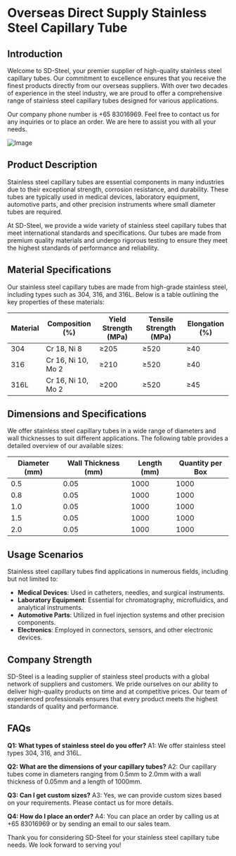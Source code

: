 # Overseas Direct Supply Stainless Steel Capillary Tube

## Introduction

Welcome to SD-Steel, your premier supplier of high-quality stainless steel capillary tubes. Our commitment to excellence ensures that you receive the finest products directly from our overseas suppliers. With over two decades of experience in the steel industry, we are proud to offer a comprehensive range of stainless steel capillary tubes designed for various applications.

Our company phone number is +65 83016969. Feel free to contact us for any inquiries or to place an order. We are here to assist you with all your needs.

![Image](https://github.com/user-attachments/assets/2567258e-e124-4816-932d-1809bd27ef0b)

## Product Description

Stainless steel capillary tubes are essential components in many industries due to their exceptional strength, corrosion resistance, and durability. These tubes are typically used in medical devices, laboratory equipment, automotive parts, and other precision instruments where small diameter tubes are required.

At SD-Steel, we provide a wide variety of stainless steel capillary tubes that meet international standards and specifications. Our tubes are made from premium quality materials and undergo rigorous testing to ensure they meet the highest standards of performance and reliability.

## Material Specifications

Our stainless steel capillary tubes are made from high-grade stainless steel, including types such as 304, 316, and 316L. Below is a table outlining the key properties of these materials:

| Material | Composition (%) | Yield Strength (MPa) | Tensile Strength (MPa) | Elongation (%) |
|----------|-----------------|----------------------|------------------------|----------------|
| 304      | Cr 18, Ni 8     | ≥205                 | ≥520                   | ≥40            |
| 316      | Cr 16, Ni 10, Mo 2 | ≥210                | ≥520                   | ≥40            |
| 316L     | Cr 16, Ni 10, Mo 2 | ≥200                | ≥520                   | ≥45            |

## Dimensions and Specifications

We offer stainless steel capillary tubes in a wide range of diameters and wall thicknesses to suit different applications. The following table provides a detailed overview of our available sizes:

| Diameter (mm) | Wall Thickness (mm) | Length (mm) | Quantity per Box |
|---------------|---------------------|-------------|------------------|
| 0.5           | 0.05                | 1000        | 1000             |
| 0.8           | 0.05                | 1000        | 1000             |
| 1.0           | 0.05                | 1000        | 1000             |
| 1.5           | 0.05                | 1000        | 1000             |
| 2.0           | 0.05                | 1000        | 1000             |

## Usage Scenarios

Stainless steel capillary tubes find applications in numerous fields, including but not limited to:

- **Medical Devices**: Used in catheters, needles, and surgical instruments.
- **Laboratory Equipment**: Essential for chromatography, microfluidics, and analytical instruments.
- **Automotive Parts**: Utilized in fuel injection systems and other precision components.
- **Electronics**: Employed in connectors, sensors, and other electronic devices.

## Company Strength

SD-Steel is a leading supplier of stainless steel products with a global network of suppliers and customers. We pride ourselves on our ability to deliver high-quality products on time and at competitive prices. Our team of experienced professionals ensures that every product meets the highest standards of quality and performance.

## FAQs

**Q1: What types of stainless steel do you offer?**
A1: We offer stainless steel types 304, 316, and 316L.

**Q2: What are the dimensions of your capillary tubes?**
A2: Our capillary tubes come in diameters ranging from 0.5mm to 2.0mm with a wall thickness of 0.05mm and a length of 1000mm.

**Q3: Can I get custom sizes?**
A3: Yes, we can provide custom sizes based on your requirements. Please contact us for more details.

**Q4: How do I place an order?**
A4: You can place an order by calling us at +65 83016969 or by sending an email to our sales team.

Thank you for considering SD-Steel for your stainless steel capillary tube needs. We look forward to serving you!